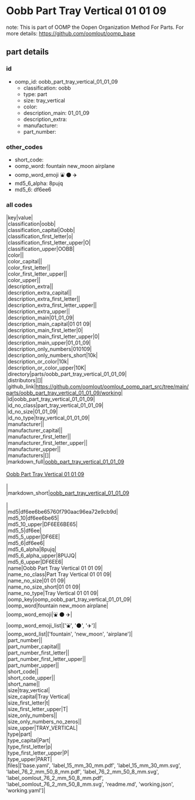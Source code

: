 # Oobb Part Tray Vertical 01 01 09  

note: This is part of OOMP the Oopen Organization Method For Parts. For more details: https://github.com/oomlout/oomp_base

##  part details





### id
* oomp_id: oobb_part_tray_vertical_01_01_09
  * classification: oobb
  * type: part
  * size: tray_vertical
  * color: 
  * description_main: 01_01_09
  * description_extra: 
  * manufacturer: 
  * part_number: 

### other_codes
* short_code: 
* oomp_word: fountain new_moon airplane
* oomp_word_emoji :fountain: :new_moon: :airplane:
* md5_6_alpha: 8pujq
* md5_6: df6ee6

### all codes 
|key|value|  
|classification|oobb|  
|classification_capital|Oobb|  
|classification_first_letter|o|  
|classification_first_letter_upper|O|  
|classification_upper|OOBB|  
|color||  
|color_capital||  
|color_first_letter||  
|color_first_letter_upper||  
|color_upper||  
|description_extra||  
|description_extra_capital||  
|description_extra_first_letter||  
|description_extra_first_letter_upper||  
|description_extra_upper||  
|description_main|01_01_09|  
|description_main_capital|01 01 09|  
|description_main_first_letter|0|  
|description_main_first_letter_upper|0|  
|description_main_upper|01_01_09|  
|description_only_numbers|010109|  
|description_only_numbers_short|10k|  
|description_or_color|10k|  
|description_or_color_upper|10K|  
|directory|parts/oobb_part_tray_vertical_01_01_09|  
|distributors|[]|  
|github_link|https://github.com/oomlout/oomlout_oomp_part_src/tree/main/parts/oobb_part_tray_vertical_01_01_09/working|  
|id|oobb_part_tray_vertical_01_01_09|  
|id_no_class|part_tray_vertical_01_01_09|  
|id_no_size|01_01_09|  
|id_no_type|tray_vertical_01_01_09|  
|manufacturer||  
|manufacturer_capital||  
|manufacturer_first_letter||  
|manufacturer_first_letter_upper||  
|manufacturer_upper||  
|manufacturers|[]|  
|markdown_full|[oobb_part_tray_vertical_01_01_09](https://github.com/oomlout/oomlout_oomp_part_src/tree/main/parts/oobb_part_tray_vertical_01_01_09/working)<br>[](https://github.com/oomlout/oomlout_oomp_part_src/tree/main/parts/oobb_part_tray_vertical_01_01_09/working)<br>[Oobb Part Tray Vertical 01 01 09](https://github.com/oomlout/oomlout_oomp_part_src/tree/main/parts/oobb_part_tray_vertical_01_01_09/working)<br><br>|  
|markdown_short|[oobb_part_tray_vertical_01_01_09](https://github.com/oomlout/oomlout_oomp_part_src/tree/main/parts/oobb_part_tray_vertical_01_01_09/working)<br><br>|  
|md5|df6ee6be65760f790aac96ea72e9cb9d|  
|md5_10|df6ee6be65|  
|md5_10_upper|DF6EE6BE65|  
|md5_5|df6ee|  
|md5_5_upper|DF6EE|  
|md5_6|df6ee6|  
|md5_6_alpha|8pujq|  
|md5_6_alpha_upper|8PUJQ|  
|md5_6_upper|DF6EE6|  
|name|Oobb Part Tray Vertical 01 01 09|  
|name_no_class|Part Tray Vertical 01 01 09|  
|name_no_size|01 01 09|  
|name_no_size_short|01 01 09|  
|name_no_type|Tray Vertical 01 01 09|  
|oomp_key|oomp_oobb_part_tray_vertical_01_01_09|  
|oomp_word|fountain new_moon airplane|  
|oomp_word_emoji|:fountain: :new_moon: :airplane:|  
|oomp_word_emoji_list|[':fountain:', ':new_moon:', ':airplane:']|  
|oomp_word_list|['fountain', 'new_moon', 'airplane']|  
|part_number||  
|part_number_capital||  
|part_number_first_letter||  
|part_number_first_letter_upper||  
|part_number_upper||  
|short_code||  
|short_code_upper||  
|short_name||  
|size|tray_vertical|  
|size_capital|Tray Vertical|  
|size_first_letter|t|  
|size_first_letter_upper|T|  
|size_only_numbers||  
|size_only_numbers_no_zeros||  
|size_upper|TRAY_VERTICAL|  
|type|part|  
|type_capital|Part|  
|type_first_letter|p|  
|type_first_letter_upper|P|  
|type_upper|PART|  
|files|['base.yaml', 'label_15_mm_30_mm.pdf', 'label_15_mm_30_mm.svg', 'label_76_2_mm_50_8_mm.pdf', 'label_76_2_mm_50_8_mm.svg', 'label_oomlout_76_2_mm_50_8_mm.pdf', 'label_oomlout_76_2_mm_50_8_mm.svg', 'readme.md', 'working.json', 'working.yaml']|  
